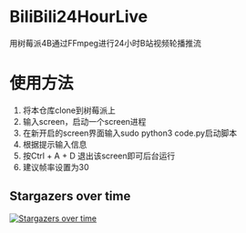 # BiliBili24HourLive
用树莓派4B通过FFmpeg进行24小时B站视频轮播推流

# 使用方法
1. 将本仓库clone到树莓派上
2. 输入screen，启动一个screen进程
3. 在新开启的screen界面输入sudo python3 code.py启动脚本
4. 根据提示输入信息
5. 按Ctrl + A + D 退出该screen即可后台运行
6. 建议帧率设置为30


## Stargazers over time

[![Stargazers over time](https://starchart.cc/Dicemy/BiliBili24HourLive.svg)](https://starchart.cc/Dicemy/BiliBili24HourLive)
